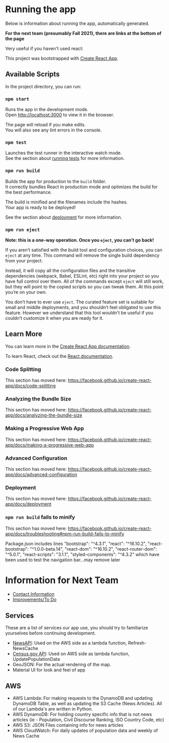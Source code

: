 # Running the app

Below is information about running the app, automatically generated.

**For the next team (presumably Fall 2021), there are links at the bottom of the page**

Very useful if you haven't used react:

This project was bootstrapped with [Create React App](https://github.com/facebook/create-react-app).

## Available Scripts

In the project directory, you can run:

### `npm start`

Runs the app in the development mode.<br />
Open [http://localhost:3000](http://localhost:3000) to view it in the browser.

The page will reload if you make edits.<br />
You will also see any lint errors in the console.

### `npm test`

Launches the test runner in the interactive watch mode.<br />
See the section about [running tests](https://facebook.github.io/create-react-app/docs/running-tests) for more information.

### `npm run build`

Builds the app for production to the `build` folder.<br />
It correctly bundles React in production mode and optimizes the build for the best performance.

The build is minified and the filenames include the hashes.<br />
Your app is ready to be deployed!

See the section about [deployment](https://facebook.github.io/create-react-app/docs/deployment) for more information.

### `npm run eject`

**Note: this is a one-way operation. Once you `eject`, you can’t go back!**

If you aren’t satisfied with the build tool and configuration choices, you can `eject` at any time. This command will remove the single build dependency from your project.

Instead, it will copy all the configuration files and the transitive dependencies (webpack, Babel, ESLint, etc) right into your project so you have full control over them. All of the commands except `eject` will still work, but they will point to the copied scripts so you can tweak them. At this point you’re on your own.

You don’t have to ever use `eject`. The curated feature set is suitable for small and middle deployments, and you shouldn’t feel obligated to use this feature. However we understand that this tool wouldn’t be useful if you couldn’t customize it when you are ready for it.

## Learn More

You can learn more in the [Create React App documentation](https://facebook.github.io/create-react-app/docs/getting-started).

To learn React, check out the [React documentation](https://reactjs.org/).

### Code Splitting

This section has moved here: https://facebook.github.io/create-react-app/docs/code-splitting

### Analyzing the Bundle Size

This section has moved here: https://facebook.github.io/create-react-app/docs/analyzing-the-bundle-size

### Making a Progressive Web App

This section has moved here: https://facebook.github.io/create-react-app/docs/making-a-progressive-web-app

### Advanced Configuration

This section has moved here: https://facebook.github.io/create-react-app/docs/advanced-configuration

### Deployment

This section has moved here: https://facebook.github.io/create-react-app/docs/deployment

### `npm run build` fails to minify

This section has moved here: https://facebook.github.io/create-react-app/docs/troubleshooting#npm-run-build-fails-to-minify

Package.json includes lines "bootstrap": "^4.3.1",
                            "react": "^16.10.2",
                            "react-bootstrap": "^1.0.0-beta.14",
                            "react-dom": "^16.10.2",
                            "react-router-dom": "^5.0.1",
                            "react-scripts": "3.1.1",
                            "styled-components": "^4.3.2"
                            which have been used to test the navigation bar...may remove later

# Information for Next Team

* [Contact Information](https://github.com/AaronHaNasi/team-civil-discourse/blob/master/previous-team-contact-info.md)
* [Improvements/To Do](https://github.com/AaronHaNasi/team-civil-discourse/blob/master/to-do)

## Services 

These are a list of services our app use, you should try to familiarize yourselves before continuing development. 

* [NewsAPI](https://newsapi.org/): Used on the AWS side as a lambda function, Refresh-NewsCache
* [Census.gov API](https://www.census.gov/data/developers/data-sets.html): Used on AWS side as lambda function, UpdatePopulationData
* GeoJSON: For the actual rendering of the map. 
* Material UI for look and feel of app

## AWS
* AWS Lambda: For making requests to the DynamoDB and updating DynamoDB Table, as well as updating the S3 Cache (News Articles). All of our Lambda's are written in Python. 
* AWS DynamoDB: For holding country specific info that is not news articles (ie - Population, Civil Discourse Ranking, ISO Country Code, etc)
* AWS S3: JSON Files containing info for news articles
* AWS CloudWatch: For daily updates of population data and weekly of News Cache 
